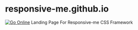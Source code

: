# responsive-me.github.io
[![Go Online](https://img.shields.io/badge/-Go%20Online-important)](http://responsive-me.epizy.com/www.responsive-me.com/)
Landing Page For Responsive-me CSS Framework
